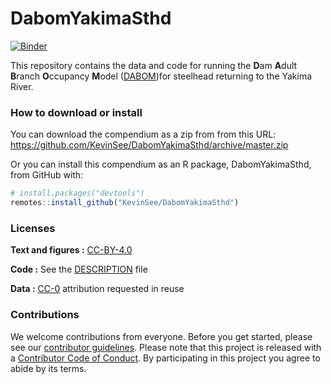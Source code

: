 
<!-- README.md is generated from README.Rmd. Please edit that file -->

# DabomYakimaSthd

[![Binder](https://mybinder.org/badge_logo.svg)](https://mybinder.org/v2/gh/KevinSee/DabomYakimaSthd/master?urlpath=rstudio)

This repository contains the data and code for running the **D**am
**A**dult **B**ranch **O**ccupancy **M**odel
([DABOM](https://github.com/KevinSee/DABOM))for steelhead returning to
the Yakima River.

### How to download or install

You can download the compendium as a zip from from this URL:
<https://github.com/KevinSee/DabomYakimaSthd/archive/master.zip>

Or you can install this compendium as an R package, DabomYakimaSthd,
from GitHub with:

``` r
# install.packages("devtools")
remotes::install_github("KevinSee/DabomYakimaSthd")
```

### Licenses

**Text and figures :**
[CC-BY-4.0](http://creativecommons.org/licenses/by/4.0/)

**Code :** See the [DESCRIPTION](DESCRIPTION) file

**Data :** [CC-0](http://creativecommons.org/publicdomain/zero/1.0/)
attribution requested in reuse

### Contributions

We welcome contributions from everyone. Before you get started, please
see our [contributor guidelines](CONTRIBUTING.md). Please note that this
project is released with a [Contributor Code of Conduct](CONDUCT.md). By
participating in this project you agree to abide by its terms.
